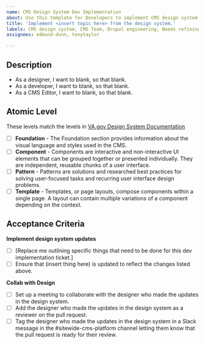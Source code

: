```yaml
---
name: CMS Design System Dev Implementation
about: Use this template for Developers to implement CMS design system updates.
title: 'Implement <insert topic here> from the design system.'
labels: CMS design system, CMS Team, Drupal engineering, Needs refining
assignees: edmund-dunn, tonytaylor

---
```


## Description

- As a designer, I want to blank, so that blank.
- As a developer, I want to blank, so that blank.
- As a CMS Editor, I want to blank, so that blank.

## Atomic Level

These levels match the levels in [VA.gov Design System Documentation](https://design.va.gov/)

- [ ] **Foundation** - The Foundation section provides information about the visual language and styles used in the CMS.
- [ ] **Component** - Components are interactive and non-interactive UI elements that can be grouped together or presented individually. They are independent, reusable chunks of a user interface.
- [ ] **Pattern** - Patterns are solutions and researched best practices for solving user-focused tasks and recurring user interface design problems.
- [ ] **Template** - Templates, or page layouts, compose components within a single page. A layout can contain multiple variations of a component depending on the context.

## Acceptance Criteria
**Implement design system updates**
- [ ] [Replace me outlining specific things that need to be done for this dev implementation ticket.]
- [ ] Ensure that (insert thing here) is updated to reflect the changes listed above.

**Collab with Design**
- [ ] Set up a meeting to collaborate with the designer who made the updates in the design system.
- [ ] Add the designer who made the updates in the design system as a reviewer on the pull request.
- [ ] Tag the designer who made the updates in the design system in a Slack message in the #sitewide-cms-platform channel letting them know that the pull request is ready for their review.

